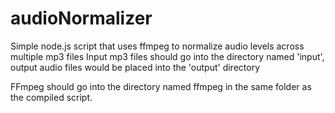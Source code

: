 # audioNormalizer
Simple node.js script that uses ffmpeg to normalize audio levels across multiple mp3 files
Input mp3 files should go into the directory named 'input', output audio files would be placed into the 'output' directory

FFmpeg should go into the directory named ffmpeg in the same folder as the compiled script.
